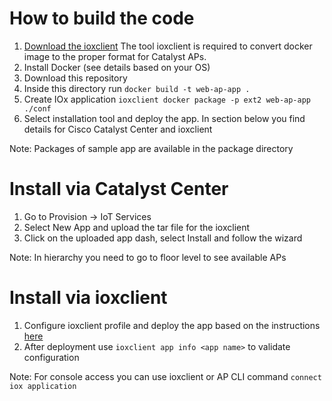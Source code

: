 # How to build the code 
1. [Download the ioxclient](https://developer.cisco.com/docs/iox/#!iox-resource-downloads)
The tool ioxclient is required to convert docker image to the proper format for Catalyst APs. 
2. Install Docker (see details based on your OS)
3. Download this repository
4. Inside this directory run `docker build -t web-ap-app .`
5. Create IOx application `ioxclient docker package -p ext2 web-ap-app ./conf`
6. Select installation tool and deploy the app. In section below you find details for Cisco Catalyst Center and ioxclient

Note: Packages of sample app are available in the package directory

# Install via Catalyst Center
1. Go to Provision -> IoT Services
2. Select New App and upload the tar file for the ioxclient
3. Click on the uploaded app dash, select Install and follow the wizard

Note: In hierarchy you need to go to floor level to see available APs

# Install via ioxclient
1. Configure ioxclient profile and deploy the app based on the instructions [here](https://developer.cisco.com/docs/app-hosting-ap/#!deploy-iox-application-on-ap-using-ioxclient/activate-the-iox-application-on-ap)
2. After deployment use `ioxclient app info <app name>` to validate configuration

Note: For console access you can use ioxclient or  AP CLI command `connect iox application`

